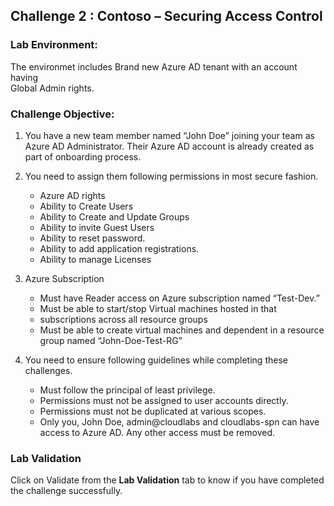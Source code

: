 ## Challenge 2 : Contoso – Securing Access Control

### **Lab Environment:** 
The environmet includes Brand new Azure AD tenant with an account having<br>Global Admin rights.

### **Challenge Objective:**
1. You have a new team member named “John Doe” joining your team 
  as Azure AD Administrator. Their Azure AD account is already created 
  as part of onboarding process. 
  
2. You need to assign them following permissions in most secure 
  fashion.   
   - Azure AD rights
   - Ability to Create Users
   - Ability to Create and Update Groups
   - Ability to invite Guest Users
   - Ability to reset password.
   - Ability to add application registrations.
   - Ability to manage Licenses
3. Azure Subscription
   - Must have Reader access on Azure subscription named “Test-Dev.”
   - Must be able to start/stop Virtual machines hosted in that 
   - subscriptions across all resource groups
   - Must be able to create virtual machines and dependent in a resource group named “John-Doe-Test-RG”

4. You need to ensure following guidelines while completing these 
challenges. 

   - Must follow the principal of least privilege. 
   - Permissions must not be assigned to user accounts directly.
   - Permissions must not be duplicated at various scopes. 
   - Only you, John Doe, admin@cloudlabs and cloudlabs-spn can 
       have access to Azure AD. Any other access must be removed. 
       
  ### Lab Validation

Click on Validate from the **Lab Validation** tab to know if you have completed the challenge successfully.
